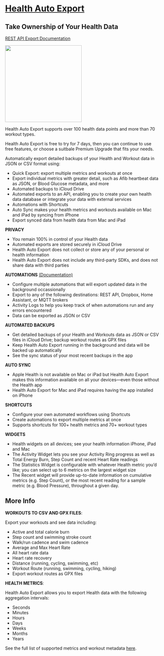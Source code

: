 # [Health Auto Export](https://apple.co/3iqbU2d)

## Take Ownership of Your Health Data

[REST API Export Documentation](https://github.com/Lybron/health-auto-export/wiki)

<img src="./assets/autoexport.gif" width="250">

Health Auto Export supports over 100 health data points and more than 70 workout types. 

Health Auto Export is free to try for 7 days, then you can continue to use free features, or choose a suitbale Premium Upgrade that fits your needs.

Automatically export detailed backups of your Health and Workout data in JSON or CSV format using:

- Quick Export: export multiple metrics and workouts at once
- Export individual metrics with greater  detail, such as Afib heartbeat data as JSON, or Blood Glucose metadata, and more
- Automated backups to iCloud Drive
- Automated exports to an API, enabling you to create your own health data database or integrate your data with external services
- Automations with Shortcuts 
- Auto Sync makes your health metrics and workouts available on Mac and iPad by syncing from iPhone
- Export synced data from health data from Mac and iPad

**PRIVACY**
- You remain 100% in control of your Health data
- Automated exports are stored securely in iCloud Drive
- Health Auto Export does not collect or store any of your personal or health information
- Health Auto Export does not include any third-party SDKs, and does not share data with third parties

**AUTOMATIONS** [(Documentation)](https://github.com/Lybron/health-auto-export/wiki)
- Configure multiple automations that will export updated data in the background occassionally
- Export to any of the following destinations: REST API, Dropbox, Home Assistant, or MQTT brokers
- Activity Logs to help you keep track of when automations run and any errors encountered
- Data can be exported as JSON or CSV

**AUTOMATED BACKUPS**
- Get detailed backups of your Health and Workouts data as JSON or CSV files in iCloud Drive; backup workout routes as GPX files
- Keep Health Auto Export running in the background and data will be backed up automatically
- See the sync status of your most recent backups in the app

**AUTO SYNC**
- Apple Health is not available on Mac or iPad but Health Auto Export makes this information available on all your devices—even those without the Health app
- Health Auto Export for Mac and iPad requires having the app installed on iPhone 

**SHORTCUTS**
- Configure your own automated workflows using Shortcuts
- Create automations to export multiple metrics at once
- Supports shortcuts for 100+ health metrics and 70+ workout types 

**WIDGETS**
- Health widgets on all devices; see your health information iPhone, iPad and Mac
- The Activity Widget lets you see your Activity Ring progress as well as Total Energy Burn, Step Count and recent Heart Rate readings
- The Statistics Widget is configurable with whatever Health metric you’d like; you can select up to 6 metrics on the largest widget size
- The Recent widget will provide up-to-date information on cumulative metrics (e.g. Step Count), or the most recent reading for a sample metric (e.g. Blood Pressure), throughout a given day.

## More Info

**WORKOUTS TO CSV AND GPX FILES**:

Export your workouts and see data including:
- Active and total calorie burn
- Step count and swimming stroke count
- Walk/run cadence and swim cadence
- Average and Max Heart Rate
- All heart rate data 
- Heart rate recovery
- Distance (running, cycling, swimming, etc)
- Workout Route (running, swimming, cycling, hiking)
- Export workout routes as GPX files

**HEALTH METRICS**:

Health Auto Export allows you to export Health data with the following aggregation intervals:

- Seconds
- Minutes
- Hours
- Days
- Weeks
- Months
- Years

See the full list of supported metrics and workout metadata [here](https://github.com/Lybron/health-auto-export/wiki/Supported-Data).

